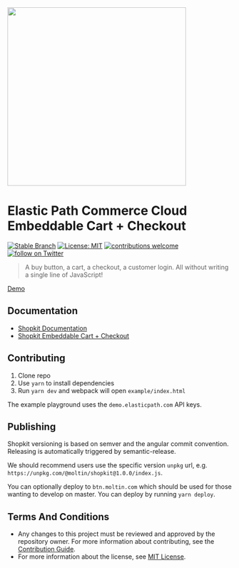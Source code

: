 <img src="https://www.elasticpath.com/themes/custom/bootstrap_sass/logo.svg" alt="" width="400" />

# Elastic Path Commerce Cloud Embeddable Cart + Checkout

[![Stable Branch](https://img.shields.io/badge/stable%20branch-master-blue.svg)](https://github.com/moltin/shopkit)
[![License: MIT](https://img.shields.io/badge/License-MIT-yellow.svg)](https://opensource.org/licenses/MIT)
[![contributions welcome](https://img.shields.io/badge/contributions-welcome-brightgreen.svg?style=flat)](https://github.com/moltin/shopkit/issues)
[![follow on Twitter](https://img.shields.io/twitter/follow/elasticpath?style=social&logo=twitter)](https://twitter.com/intent/follow?screen_name=elasticpath)

> A buy button, a cart, a checkout, a customer login. All without writing a single line of JavaScript!

[Demo](https://ll2xzzoo79.codesandbox.io)

## Documentation

- [Shopkit Documentation](https://documentation.elasticpath.com/commerce-cloud/docs/developer/get-started/shopkit-demo.html)
- [Shopkit Embeddable Cart + Checkout](https://www.elasticpath.com/product/application-library/embedded-commerce-details)

## Contributing

1. Clone repo
2. Use `yarn` to install dependencies
3. Run `yarn dev` and webpack will open `example/index.html`

The example playground uses the `demo.elasticpath.com` API keys.

## Publishing

Shopkit versioning is based on semver and the angular commit convention. Releasing is automatically triggered by semantic-release.

We should recommend users use the specific version `unpkg` url, e.g. `https://unpkg.com/@moltin/shopkit@1.0.0/index.js`.

You can optionally deploy to `btn.moltin.com` which should be used for those wanting to develop on master. You can deploy by running `yarn deploy`.

## Terms And Conditions

- Any changes to this project must be reviewed and approved by the repository owner. For more information about contributing, see the [Contribution Guide](https://github.com/moltin/shopkit/blob/master/.github/CONTRIBUTING.md).
- For more information about the license, see [MIT License](https://github.com/moltin/shopkit/blob/master/LICENSE).
